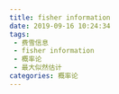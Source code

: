 ```yaml
---
title: fisher information
date: 2019-09-16 10:24:34
tags:
 - 费雪信息
 - fisher information
 - 概率论
 - 最大似然估计
categories: 概率论
---
```


